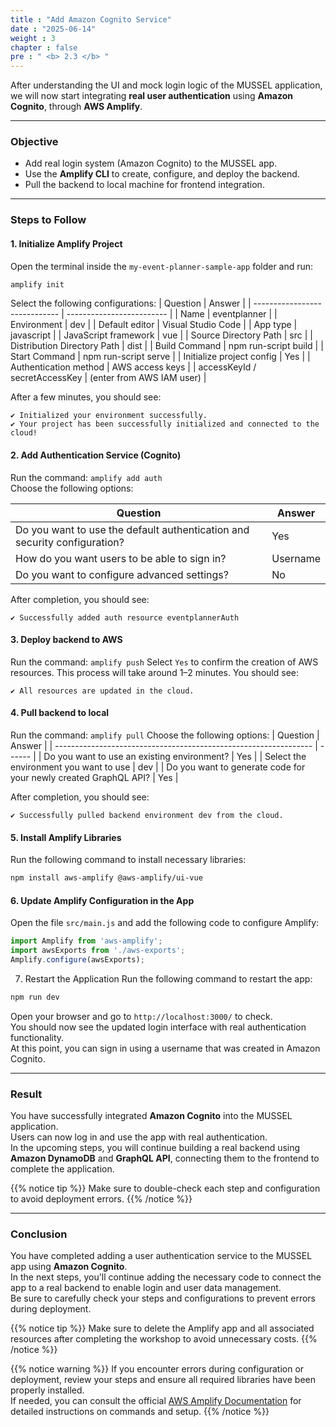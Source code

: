 ```yaml
---
title : "Add Amazon Cognito Service"
date : "2025-06-14" 
weight : 3 
chapter : false
pre : " <b> 2.3 </b> "
---
```


After understanding the UI and mock login logic of the MUSSEL application, we will now start integrating **real user authentication** using **Amazon Cognito**, through **AWS Amplify**.

---

### Objective

- Add real login system (Amazon Cognito) to the MUSSEL app.
- Use the **Amplify CLI** to create, configure, and deploy the backend.
- Pull the backend to local machine for frontend integration.

---

### Steps to Follow

#### 1. Initialize Amplify Project

Open the terminal inside the `my-event-planner-sample-app` folder and run:

```bash
amplify init
```
Select the following configurations:
| Question                      | Answer                    |
| ----------------------------- | ------------------------- |
| Name                          | eventplanner              |
| Environment                   | dev                       |
| Default editor                | Visual Studio Code        |
| App type                      | javascript                |
| JavaScript framework          | vue                       |
| Source Directory Path         | src                       |
| Distribution Directory Path   | dist                      |
| Build Command                 | npm run-script build      |
| Start Command                 | npm run-script serve      |
| Initialize project config     | Yes                       |
| Authentication method         | AWS access keys           |
| accessKeyId / secretAccessKey | (enter from AWS IAM user) |

After a few minutes, you should see:
```
✔ Initialized your environment successfully.
✔ Your project has been successfully initialized and connected to the cloud!
```
#### 2. Add Authentication Service (Cognito)

Run the command: `amplify add auth`  
Choose the following options:

| Question                                                         | Answer     |    
|------------------------------------------------------------------|------------|
| Do you want to use the default authentication and security configuration? | Yes        |
| How do you want users to be able to sign in?                     | Username   |
| Do you want to configure advanced settings?                      | No         |    

After completion, you should see:

```plaintext
✔ Successfully added auth resource eventplannerAuth
```
#### 3. Deploy backend to AWS
Run the command: `amplify push`
Select `Yes` to confirm the creation of AWS resources. This process will take around 1–2 minutes.
You should see:
```plaintext
✔ All resources are updated in the cloud.
```
#### 4. Pull backend to local
Run the command: `amplify pull`
Choose the following options:
| Question                                                         | Answer |
| ---------------------------------------------------------------- | ------ |
| Do you want to use an existing environment?                      | Yes    |
| Select the environment you want to use                           | dev    |
| Do you want to generate code for your newly created GraphQL API? | Yes    |  

After completion, you should see:
```plaintext
✔ Successfully pulled backend environment dev from the cloud.
```
#### 5. Install Amplify Libraries
Run the following command to install necessary libraries:
```bash
npm install aws-amplify @aws-amplify/ui-vue
```
#### 6. Update Amplify Configuration in the App
Open the file `src/main.js` and add the following code to configure Amplify:

```javascript
import Amplify from 'aws-amplify';
import awsExports from './aws-exports';
Amplify.configure(awsExports);
```

7. Restart the Application
Run the following command to restart the app:
```bash
npm run dev
```  

Open your browser and go to `http://localhost:3000/` to check.  
You should now see the updated login interface with real authentication functionality.  
At this point, you can sign in using a username that was created in Amazon Cognito.

---

### Result

You have successfully integrated **Amazon Cognito** into the MUSSEL application.  
Users can now log in and use the app with real authentication.  
In the upcoming steps, you will continue building a real backend using **Amazon DynamoDB** and **GraphQL API**, connecting them to the frontend to complete the application.

{{% notice tip %}}
Make sure to double-check each step and configuration to avoid deployment errors.
{{% /notice %}}

---

### Conclusion

You have completed adding a user authentication service to the MUSSEL app using **Amazon Cognito**.  
In the next steps, you'll continue adding the necessary code to connect the app to a real backend to enable login and user data management.  
Be sure to carefully check your steps and configurations to prevent errors during deployment.

{{% notice tip %}}
Make sure to delete the Amplify app and all associated resources after completing the workshop to avoid unnecessary costs.
{{% /notice %}}

{{% notice warning %}}
If you encounter errors during configuration or deployment, review your steps and ensure all required libraries have been properly installed.  
If needed, you can consult the official [AWS Amplify Documentation](https://docs.amplify.aws/) for detailed instructions on commands and setup.
{{% /notice %}}
